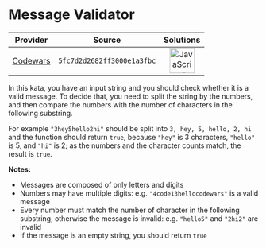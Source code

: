 [_metadata_:generated]: - "true"

# Message Validator

<!-- INFO TABLE BEGIN -->

| Provider                                        | Source                                                                               | Solutions                                                                                                                                                    |
| :---------------------------------------------: | :----------------------------------------------------------------------------------: | :----------------------------------------------------------------------------------------------------------------------------------------------------------: |
| [Codewars](../../../docs/providers/Codewars.md) | [`5fc7d2d2682ff3000e1a3fbc`](https://www.codewars.com/kata/5fc7d2d2682ff3000e1a3fbc) | [<img src="https://res.cloudinary.com/rascaltwo/image/upload/v1631924076/javascript_ehszr7.svg" alt="JavaScript" title="JavaScript" width="50" />](solve.js) |

<!-- INFO TABLE END -->

In this kata, you have an input string and you should check whether it is a valid message. To decide that, you need to split the string by the numbers, and then compare the numbers with the number of characters in the following substring.

For example `"3hey5hello2hi"` should be split into `3, hey, 5, hello, 2, hi` and the function should return `true`, because `"hey"` is 3 characters, `"hello"` is 5, and `"hi"` is 2; as the numbers and the character counts match, the result is `true`.
      
      
**Notes:**
* Messages are composed of only letters and digits
* Numbers may have multiple digits: e.g. `"4code13hellocodewars"` is a valid message
* Every number must match the number of character in the following substring, otherwise the message is invalid: e.g. `"hello5"` and `"2hi2"` are invalid
* If the message is an empty string, you should return `true`

